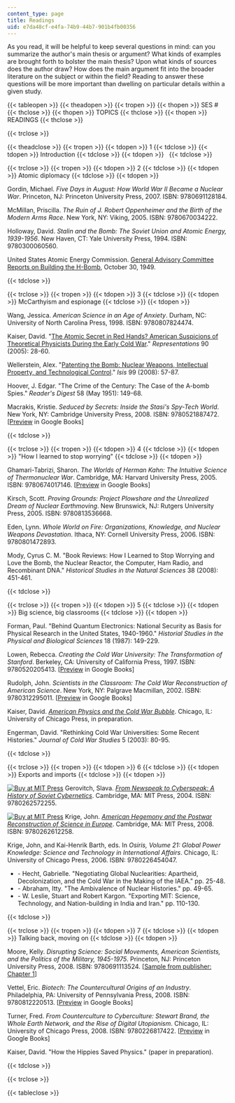 ```yaml
---
content_type: page
title: Readings
uid: e7da48cf-e4fa-74b9-44b7-901b4fb00356
---
```


As you read, it will be helpful to keep several questions in mind: can you summarize the author's main thesis or argument? What kinds of examples are brought forth to bolster the main thesis? Upon what kinds of sources does the author draw? How does the main argument fit into the broader literature on the subject or within the field? Reading to answer these questions will be more important than dwelling on particular details within a given study.

{{< tableopen >}}
{{< theadopen >}}
{{< tropen >}}
{{< thopen >}}
SES #
{{< thclose >}}
{{< thopen >}}
TOPICS
{{< thclose >}}
{{< thopen >}}
READINGS
{{< thclose >}}

{{< trclose >}}

{{< theadclose >}}
{{< tropen >}}
{{< tdopen >}}
1
{{< tdclose >}}
{{< tdopen >}}
Introduction
{{< tdclose >}}
{{< tdopen >}}
 
{{< tdclose >}}

{{< trclose >}}
{{< tropen >}}
{{< tdopen >}}
2
{{< tdclose >}}
{{< tdopen >}}
Atomic diplomacy
{{< tdclose >}}
{{< tdopen >}}


Gordin, Michael. _Five Days in August: How World War II Became a Nuclear War_. Princeton, NJ: Princeton University Press, 2007. ISBN: 9780691128184.

McMillan, Priscilla. _The Ruin of J. Robert Oppenheimer and the Birth of the Modern Arms Race_. New York, NY: Viking, 2005. ISBN: 9780670034222.

Holloway, David. _Stalin and the Bomb: The Soviet Union and Atomic Energy, 1939-1956_. New Haven, CT: Yale University Press, 1994. ISBN: 9780300060560.

United States Atomic Energy Commission. [General Advisory Committee Reports on Building the H-Bomb](http://www.atomicarchive.com/Docs/Hydrogen/GACReport.shtml), October 30, 1949.


{{< tdclose >}}

{{< trclose >}}
{{< tropen >}}
{{< tdopen >}}
3
{{< tdclose >}}
{{< tdopen >}}
McCarthyism and espionage
{{< tdclose >}}
{{< tdopen >}}


Wang, Jessica. _American Science in an Age of Anxiety_. Durham, NC: University of North Carolina Press, 1998. ISBN: 9780807824474.

Kaiser, David. "[The Atomic Secret in Red Hands? American Suspicions of Theoretical Physicists During the Early Cold War](https://web.mit.edu/dikaiser/www/Kaiser.RedTheorists.pdf)." _Representations_ 90 (2005): 28-60.

Wellerstein, Alex. "[Patenting the Bomb: Nuclear Weapons, Intellectual Property, and Technological Control](http://www.ncbi.nlm.nih.gov/pubmed/18505023)." _Isis_ 99 (2008): 57-87.

Hoover, J. Edgar. "The Crime of the Century: The Case of the A-bomb Spies." _Reader's Digest_ 58 (May 1951): 149-68.

Macrakis, Kristie. _Seduced by Secrets: Inside the Stasi's Spy-Tech World_. New York, NY: Cambridge University Press, 2008. ISBN: 9780521887472. \[[Preview](http://books.google.com/books?id=LLZJk4FrqwwC&pg=PAfrontcover) in Google Books\]


{{< tdclose >}}

{{< trclose >}}
{{< tropen >}}
{{< tdopen >}}
4
{{< tdclose >}}
{{< tdopen >}}
"How I learned to stop worrying"
{{< tdclose >}}
{{< tdopen >}}


Ghamari-Tabrizi, Sharon. _The Worlds of Herman Kahn: The Intuitive Science of Thermonuclear War_. Cambridge, MA: Harvard University Press, 2005. ISBN: 9780674017146. \[[Preview](http://books.google.com/books?id=Ri5ho6_xorAC&pg=PAfrontcover) in Google Books\]

Kirsch, Scott. _Proving Grounds: Project Plowshare and the Unrealized Dream of Nuclear Earthmoving_. New Brunswick, NJ: Rutgers University Press, 2005. ISBN: 9780813536668.

Eden, Lynn. _Whole World on Fire: Organizations, Knowledge, and Nuclear Weapons Devastation_. Ithaca, NY: Cornell University Press, 2006. ISBN: 9780801472893.

Mody, Cyrus C. M. "Book Reviews: How I Learned to Stop Worrying and Love the Bomb, the Nuclear Reactor, the Computer, Ham Radio, and Recombinant DNA." _Historical Studies in the Natural Sciences_ 38 (2008): 451-461.


{{< tdclose >}}

{{< trclose >}}
{{< tropen >}}
{{< tdopen >}}
5
{{< tdclose >}}
{{< tdopen >}}
Big science, big classrooms
{{< tdclose >}}
{{< tdopen >}}


Forman, Paul. "Behind Quantum Electronics: National Security as Basis for Physical Research in the United States, 1940-1960." _Historial Studies in the Physical and Biological Sciences_ 18 (1987): 149-229.

Lowen, Rebecca. _Creating the Cold War University: The Transformation of Stanford_. Berkeley, CA: University of California Press, 1997. ISBN: 9780520205413. \[[Preview](http://books.google.com/books?id=e0bVC2FEoSwC&pg=PAfrontcover) in Google Books\]

Rudolph, John. _Scientists in the Classroom: The Cold War Reconstruction of American Science_. New York, NY: Palgrave Macmillan, 2002. ISBN: 9780312295011. \[[Preview](http://books.google.com/books?id=SLCADAAAQBAJ&pg=PAfrontcover) in Google Books\]

Kaiser, David. [_American Physics and the Cold War Bubble_](http://web.mit.edu/dikaiser/www/CWB.html). Chicago, IL: University of Chicago Press, in preparation.

Engerman, David. "Rethinking Cold War Universities: Some Recent Histories." _Journal of Cold War Studies_ 5 (2003): 80-95.


{{< tdclose >}}

{{< trclose >}}
{{< tropen >}}
{{< tdopen >}}
6
{{< tdclose >}}
{{< tdopen >}}
Exports and imports
{{< tdclose >}}
{{< tdopen >}}


[![Buy at MIT Press](/images/mp_logo.gif)](https://mitpress.mit.edu/9780262572255) Gerovitch, Slava. [_From Newspeak to Cyberspeak: A History of Soviet Cybernetics_](https://mitpress.mit.edu/9780262572255). Cambridge, MA: MIT Press, 2004. ISBN: 9780262572255.

[![Buy at MIT Press](/images/mp_logo.gif)](https://mitpress.mit.edu/9780262612258) Krige, John. [_American Hegemony and the Postwar Reconstruction of Science in Europe_](https://mitpress.mit.edu/9780262612258). Cambridge, MA: MIT Press, 2008. ISBN: 9780262612258.

Krige, John, and Kai-Henrik Barth, eds. In _Osiris, Volume 21: Global Power Knowledge: Science and Technology in International Affairs_. Chicago, IL: University of Chicago Press, 2006. ISBN: 9780226454047.

*   \- Hecht, Gabrielle. "Negotiating Global Nuclearities: Apartheid, Decolonization, and the Cold War in the Making of the IAEA." pp. 25-48.
*   \- Abraham, Itty. "The Ambivalence of Nuclear Histories." pp. 49-65.
*   \- W. Leslie, Stuart and Robert Kargon. "Exporting MIT: Science, Technology, and Nation-building in India and Iran." pp. 110-130.


{{< tdclose >}}

{{< trclose >}}
{{< tropen >}}
{{< tdopen >}}
7
{{< tdclose >}}
{{< tdopen >}}
Talking back, moving on
{{< tdclose >}}
{{< tdopen >}}


Moore, Kelly. _Disrupting Science: Social Movements, American Scientists, and the Politics of the Military, 1945-1975_. Princeton, NJ: Princeton University Press, 2008. ISBN: 9780691113524. \[[Sample from publisher: Chapter 1](http://assets.press.princeton.edu/chapters/s8545.pdf)\]

Vettel, Eric. _Biotech: The Countercultural Origins of an Industry_. Philadelphia, PA: University of Pennsylvania Press, 2008. ISBN: 9780812220513. \[[Preview](http://books.google.com/books?id=VXBaDF6-sfQC&pg=PAfrontcover) in Google Books\]

Turner, Fred. _From Counterculture to Cyberculture: Stewart Brand, the Whole Earth Network, and the Rise of Digital Utopianism_. Chicago, IL: University of Chicago Press, 2008. ISBN: 9780226817422. \[[Preview](http://books.google.com/books?id=2SNFpgX_WigC&pg=PAfrontcover) in Google Books\]

Kaiser, David. "How the Hippies Saved Physics." (paper in preparation).


{{< tdclose >}}

{{< trclose >}}

{{< tableclose >}}